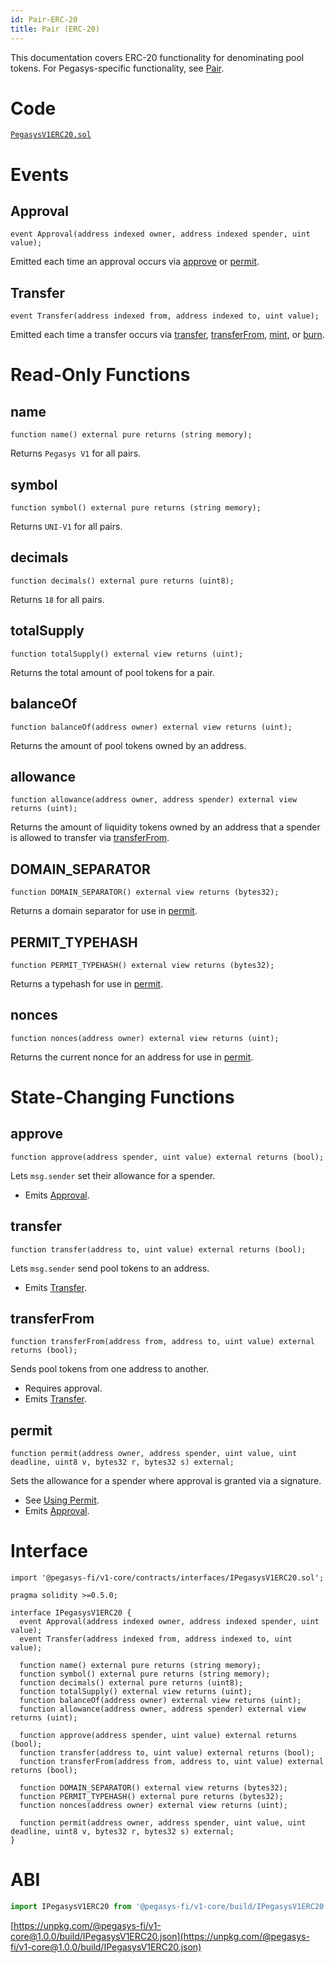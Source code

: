 ```yaml
---
id: Pair-ERC-20
title: Pair (ERC-20)
---
```


This documentation covers ERC-20 functionality for denominating pool tokens. For Pegasys-specific functionality, see [Pair](../smart-contracts/pair).

# Code

[`PegasysV1ERC20.sol`](https://github.com/Pegasys-fi/v1-core/blob/master/contracts/PegasysV1ERC20.sol)

# Events

## Approval

```solidity
event Approval(address indexed owner, address indexed spender, uint value);
```

Emitted each time an approval occurs via [approve](#approve) or [permit](#permit).

## Transfer

```solidity
event Transfer(address indexed from, address indexed to, uint value);
```

Emitted each time a transfer occurs via [transfer](#transfer-1), [transferFrom](#transferfrom), [mint](../smart-contracts/pair#mint-1), or [burn](../smart-contracts/pair#burn-1).

# Read-Only Functions

## name

```solidity
function name() external pure returns (string memory);
```

Returns `Pegasys V1` for all pairs.

## symbol

```solidity
function symbol() external pure returns (string memory);
```

Returns `UNI-V1` for all pairs.

## decimals

```solidity
function decimals() external pure returns (uint8);
```

Returns `18` for all pairs.

## totalSupply

```solidity
function totalSupply() external view returns (uint);
```

Returns the total amount of pool tokens for a pair.

## balanceOf

```solidity
function balanceOf(address owner) external view returns (uint);
```

Returns the amount of pool tokens owned by an address.

## allowance

```solidity
function allowance(address owner, address spender) external view returns (uint);
```

Returns the amount of liquidity tokens owned by an address that a spender is allowed to transfer via [transferFrom](#transferfrom).

## DOMAIN_SEPARATOR

```solidity
function DOMAIN_SEPARATOR() external view returns (bytes32);
```

Returns a domain separator for use in [permit](#permit).

## PERMIT_TYPEHASH

```solidity
function PERMIT_TYPEHASH() external view returns (bytes32);
```

Returns a typehash for use in [permit](#permit).

## nonces

```solidity
function nonces(address owner) external view returns (uint);
```

Returns the current nonce for an address for use in [permit](#permit).

# State-Changing Functions

## approve

```solidity
function approve(address spender, uint value) external returns (bool);
```

Lets `msg.sender` set their allowance for a spender.

- Emits [Approval](#approval).

## transfer

```solidity
function transfer(address to, uint value) external returns (bool);
```

Lets `msg.sender` send pool tokens to an address.

- Emits [Transfer](#transfer).

## transferFrom

```solidity
function transferFrom(address from, address to, uint value) external returns (bool);
```

Sends pool tokens from one address to another.

- Requires approval.
- Emits [Transfer](#transfer).

## permit

```solidity
function permit(address owner, address spender, uint value, uint deadline, uint8 v, bytes32 r, bytes32 s) external;
```

Sets the allowance for a spender where approval is granted via a signature.

- See [Using Permit](../../guides/smart-contract-integration/supporting-meta-transactions).
- Emits [Approval](#approval).

# Interface

```solidity
import '@pegasys-fi/v1-core/contracts/interfaces/IPegasysV1ERC20.sol';
```

```solidity
pragma solidity >=0.5.0;

interface IPegasysV1ERC20 {
  event Approval(address indexed owner, address indexed spender, uint value);
  event Transfer(address indexed from, address indexed to, uint value);

  function name() external pure returns (string memory);
  function symbol() external pure returns (string memory);
  function decimals() external pure returns (uint8);
  function totalSupply() external view returns (uint);
  function balanceOf(address owner) external view returns (uint);
  function allowance(address owner, address spender) external view returns (uint);

  function approve(address spender, uint value) external returns (bool);
  function transfer(address to, uint value) external returns (bool);
  function transferFrom(address from, address to, uint value) external returns (bool);

  function DOMAIN_SEPARATOR() external view returns (bytes32);
  function PERMIT_TYPEHASH() external pure returns (bytes32);
  function nonces(address owner) external view returns (uint);

  function permit(address owner, address spender, uint value, uint deadline, uint8 v, bytes32 r, bytes32 s) external;
}
```

# ABI

```typescript
import IPegasysV1ERC20 from '@pegasys-fi/v1-core/build/IPegasysV1ERC20.json'
```

[https://unpkg.com/@pegasys-fi/v1-core@1.0.0/build/IPegasysV1ERC20.json](https://unpkg.com/@pegasys-fi/v1-core@1.0.0/build/IPegasysV1ERC20.json)
